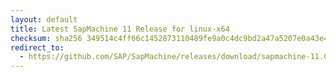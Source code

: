 ```yaml
---
layout: default
title: Latest SapMachine 11 Release for linux-x64
checksum: sha256 349514c4ff66c1452873110489fe9a0c4dc9bd2a47a5207e0a43e45fa49a6fff
redirect_to:
  - https://github.com/SAP/SapMachine/releases/download/sapmachine-11.0.20.1/sapmachine-jdk-11.0.20.1_linux-x64_bin.tar.gz
---
```

